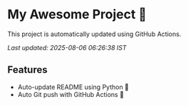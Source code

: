 # My Awesome Project 🚀

This project is automatically updated using GitHub Actions.

_Last updated: 2025-08-06 06:26:38 IST_

## Features
- Auto-update README using Python 🐍
- Auto Git push with GitHub Actions 🤖
